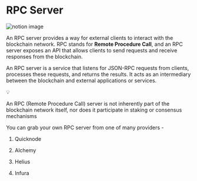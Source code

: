 # RPC Server

![notion image](https://www.notion.so/image/https%3A%2F%2Fprod-files-secure.s3.us-west-2.amazonaws.com%2F085e8ad8-528e-47d7-8922-a23dc4016453%2F57fb85eb-95d1-4a84-ae3c-47ba286f108f%2FScreenshot_2024-08-16_at_4.57.42_PM.png?table=block&id=c97c293b-067d-4b96-90e5-655e6c1e9706&cache=v2)

An RPC server provides a way for external clients to interact with the blockchain network. RPC stands for **Remote Procedure Call**, and an RPC server exposes an API that allows clients to send requests and receive responses from the blockchain.

An RPC server is a service that listens for JSON-RPC requests from clients, processes these requests, and returns the results. It acts as an intermediary between the blockchain and external applications or services.

💡

An RPC (Remote Procedure Call) server is not inherently part of the blockchain network itself, nor does it participate in staking or consensus mechanisms

You can grab your own RPC server from one of many providers -

1.  Quicknode

2.  Alchemy

3.  Helius

4.  Infura